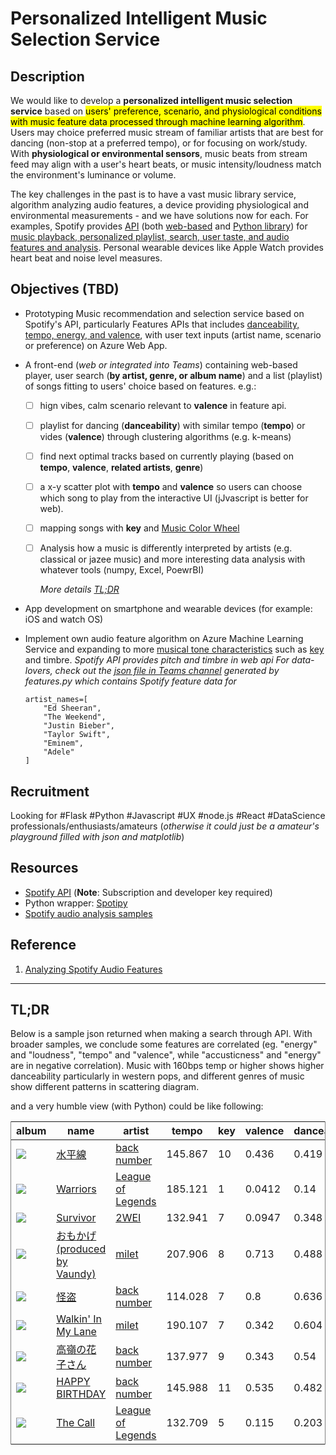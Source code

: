 # Personalized Intelligent Music Selection Service

## Description
We would like to develop a **personalized intelligent music selection service** based on <mark>users' preference,  scenario,  and physiological conditions with music feature data processed through machine learning algorithm</mark>. Users may choice preferred music stream of familiar artists that are best for dancing (non-stop at a preferred tempo), or for focusing on work/study. With **physiological or environmental sensors**, music beats from stream feed may align with a user's heart beats, or music intensity/loudness match the environment's luminance  or volume.

The key challenges in the past is to have a vast music library service, algorithm analyzing audio features, a device providing physiological and environmental measurements - and we have solutions now for each.  For examples, Spotify provides [API](https://developer.spotify.com/) (both [web-based](https://developer.spotify.com/documentation/web-api/) and [Python library](https://github.com/plamere/spotipy)) for [music playback, personalized playlist, search, user taste, and audio features and analysis](https://github.com/plamere/spotipy). Personal wearable devices like Apple Watch provides heart beat and noise level measures.

## Objectives (TBD)
- Prototyping Music recommendation and selection service based on Spotify's API, particularly Features APIs that includes [danceability, tempo, energy, and valence](https://www.therecordindustry.io/analyzing-spotify-audio-features), with user text inputs (artist name, scenario or preference) on Azure Web App.
- A front-end (*web or integrated into Teams*) containing web-based player, user search (**by artist, genre, or album name**) and a list (playlist) of songs fitting to users' choice based on features. e.g.:
    - [ ] hign vibes, calm scenario relevant to **valence** in feature api.
    - [ ] playlist for dancing (**danceability**) with similar tempo (**tempo**) or vides (**valence**) through clustering algorithms (e.g. k-means) 
    - [ ]  find next optimal tracks based on currently playing (based on **tempo**, **valence**, **related artists**, **genre**) 
    - [ ] a x-y scatter plot with **tempo** and **valence** so users can choose which song to play from the interactive UI (jJvascript is better for web).
    - [ ] mapping songs with **key** and [Music Color Wheel](https://warrenmars.com/visual_art/theory/colour_wheel/music_colours/music_colours.htm) 
    - [ ] Analysis how a music is differently interpreted by artists (e.g. classical or jazee music) and more interesting data analysis with whatever tools (numpy, Excel, PoewrBI)
    
       *More details <a href="#tldr">TL;DR</a>*

- App development on smartphone and wearable devices (for example: iOS and watch OS)
- Implement own audio feature algorithm on Azure Machine Learning Service and expanding to more [musical tone characteristics](https://en.wikipedia.org/wiki/Musical_tone) such as [key](https://en.wikipedia.org/wiki/Pitch_class) and timbre.
    *Spotify API provides pitch and timbre in web api*
    *For data-lovers, check out the [json file in Teams channel](https://microsoftapc.sharepoint.com/:u:/t/Hack1963/EQ2DT4ZYPJ1CoLfJhECag-QBZZXJ4k23bBqpHp-DX4QBuA?e=xlmpbL) generated by features.py which contains Spotify feature data for* 


    ~~~~
    artist_names=[
        "Ed Sheeran",
        "The Weekend",
        "Justin Bieber",
        "Taylor Swift",
        "Eminem",
        "Adele"
    ]
    ~~~~

## Recruitment
Looking for \#Flask \#Python \#Javascript \#UX \#node.js \#React \#DataScience professionals/enthusiasts/amateurs 
(*otherwise it could just be a amateur's playground filled with json and matplotlib*)

## Resources
- [Spotify API](https://developer.spotify.com) 
   (**Note**: Subscription and developer key required)
- Python wrapper: [Spotipy](https://github.com/plamere/spotipy)
- [Spotify audio analysis samples](https://developer.spotify.com/community/showcase/spotify-audio-analysis/)



## Reference
1. [Analyzing Spotify Audio Features](https://www.therecordindustry.io/analyzing-spotify-audio-features/)

<hr>

## <a name="tldr"></a>TL;DR

Below is a sample json returned when making a search through API. With broader samples, we conclude some features are correlated (eg. "energy" and "loudness",  "tempo" and "valence", while "accusticness" and "energy" are in negative correlation). Music with 160bps temp or higher shows higher danceability particularly in western pops, and different genres of music show different patterns in scattering diagram.



and a very humble view (with Python) could be like following:
<table frame="vsides">
    <thead>
        <tr>
            <th>album</th>
            <th>name</th>
            <th>artist</th>
            <th>tempo</th>
            <th>key</th>
            <th>valence</th>
            <th>danceability</th>
            <th>popularity</th>
        </tr>
    </thead>
    <tbody>
        <tr>
            <td><a href="https://open.spotify.com/track/5m1i6hq7dmRlp3c1utE48L"><img src="https://i.scdn.co/image/ab67616d000048512c34b754c9f4fb50c37e6982"></a></td>
            <td><a href="https://open.spotify.com/track/5m1i6hq7dmRlp3c1utE48L">水平線</a></td>
            <td><a href="https://open.spotify.com/artist/6rs1KAoQnFalSqSU4LTh8g">back number</a></td>
            <td>145.867</td>
            <td>10</td>
            <td>0.436</td>
            <td>0.419</td>
            <td>73</td>
        </tr>
        <tr>
            <td><a href="https://open.spotify.com/track/3f4fc8c8unrQeKecmUPEDR"><img src="https://i.scdn.co/image/ab67616d00004851f8fa082806184fcb032d8e0a"></a></td>
            <td><a href="https://open.spotify.com/track/3f4fc8c8unrQeKecmUPEDR">Warriors</a></td>
            <td><a href="https://open.spotify.com/artist/47mIJdHORyRerp4os813jD">League of Legends</a></td>
            <td>185.121</td>
            <td>1</td>
            <td>0.0412</td>
            <td>0.14</td>
            <td>70</td>
        </tr>
        <tr>
            <td><a href="https://open.spotify.com/track/29Y7wbrOvQlAwZQJM51ugW"><img src="https://i.scdn.co/image/ab67616d00004851f2a5b943d459d18e68a52801"></a></td>
            <td><a href="https://open.spotify.com/track/29Y7wbrOvQlAwZQJM51ugW">Survivor</a></td>
            <td><a href="https://open.spotify.com/artist/4SGDDnlwi5G42HTGzYl2Fc">2WEI</a></td>
            <td>132.941</td>
            <td>7</td>
            <td>0.0947</td>
            <td>0.348</td>
            <td>68</td>
        </tr>
        <tr>
            <td><a href="https://open.spotify.com/track/6ts1KCOudfDYXYfyWtq0k1"><img src="https://i.scdn.co/image/ab67616d00004851ac1a5a83790ba13920affe1e"></a></td>
            <td><a href="https://open.spotify.com/track/6ts1KCOudfDYXYfyWtq0k1">おもかげ (produced by Vaundy)</a></td>
            <td><a href="https://open.spotify.com/artist/45ft4DyTCEJfQwTBHXpdhM">milet</a></td>
            <td>207.906</td>
            <td>8</td>
            <td>0.713</td>
            <td>0.488</td>
            <td>66</td>
        </tr>
        <tr>
            <td><a href="https://open.spotify.com/track/10Eyo4juZQFthKqlJgGMdp"><img src="https://i.scdn.co/image/ab67616d00004851ae51734d04ef431b65a09a9a"></a></td>
            <td><a href="https://open.spotify.com/track/10Eyo4juZQFthKqlJgGMdp">怪盗</a></td>
            <td><a href="https://open.spotify.com/artist/6rs1KAoQnFalSqSU4LTh8g">back number</a></td>
            <td>114.028</td>
            <td>7</td>
            <td>0.8</td>
            <td>0.636</td>
            <td>64</td>
        </tr>
        <tr>
            <td><a href="https://open.spotify.com/track/3l2O4IuJ4DFEfUwDdWyPnf"><img src="https://i.scdn.co/image/ab67616d000048515083e995f26ad0e8915cf876"></a></td>
            <td><a href="https://open.spotify.com/track/3l2O4IuJ4DFEfUwDdWyPnf">Walkin' In My Lane</a></td>
            <td><a href="https://open.spotify.com/artist/45ft4DyTCEJfQwTBHXpdhM">milet</a></td>
            <td>190.107</td>
            <td>7</td>
            <td>0.342</td>
            <td>0.604</td>
            <td>63</td>
        </tr>
        <tr>
            <td><a href="https://open.spotify.com/track/2jdbZGFp8KVTuk0YxDNL4l"><img src="https://i.scdn.co/image/ab67616d00004851783ed3c2af46af7ab7c671c0"></a></td>
            <td><a href="https://open.spotify.com/track/2jdbZGFp8KVTuk0YxDNL4l">高嶺の花子さん</a></td>
            <td><a href="https://open.spotify.com/artist/6rs1KAoQnFalSqSU4LTh8g">back number</a></td>
            <td>137.977</td>
            <td>9</td>
            <td>0.343</td>
            <td>0.54</td>
            <td>63</td>
        </tr>
        <tr>
            <td><a href="https://open.spotify.com/track/4FMz2RFrbDGzJO7K4D0vS3"><img src="https://i.scdn.co/image/ab67616d00004851ce51ffc5c742ed217779cb9d"></a></td>
            <td><a href="https://open.spotify.com/track/4FMz2RFrbDGzJO7K4D0vS3">HAPPY BIRTHDAY</a></td>
            <td><a href="https://open.spotify.com/artist/6rs1KAoQnFalSqSU4LTh8g">back number</a></td>
            <td>145.988</td>
            <td>11</td>
            <td>0.535</td>
            <td>0.482</td>
            <td>62</td>
        </tr>
        <tr>
            <td><a href="https://open.spotify.com/track/2iI556oF2qwtac9r1RzrXo"><img src="https://i.scdn.co/image/ab67616d00004851550c8aec89803c37428579b6"></a></td>
            <td><a href="https://open.spotify.com/track/2iI556oF2qwtac9r1RzrXo">The Call</a></td>
            <td><a href="https://open.spotify.com/artist/47mIJdHORyRerp4os813jD">League of Legends</a></td>
            <td>132.709</td>
            <td>5</td>
            <td>0.115</td>
            <td>0.203</td>
            <td>62</td>
        </tr>
    </tbody>
</table>